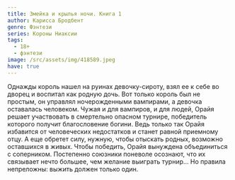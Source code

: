 ```yaml
---
title: Змейка и крылья ночи. Книга 1
author: Карисса Бродбент
genre: Фэнтези
series: Короны Ниаксии
tags:
  - 18+
  - фэнтези
image: /src/assets/img/418589.jpeg
have: true
---
```

Однажды король нашел на руинах девочку-сироту, взял ее к себе во дворец и воспитал как родную дочь. Вот только король был не простым, он управлял ночерожденными вампирами, а девочка оставалась человеком. Чужая и для вампиров, и для людей, Орайя решает участвовать в смертельно опасном турнире, победитель которого получит благословение богини. Ведь только так Орайя избавится от человеческих недостатков и станет равной приемному отцу. А еще обретет силу, нужную, чтобы отыскать родных, возможно оставшихся в живых. Чтобы победить, Орайя вынуждена объединиться с соперником. Постепенно союзники поневоле осознают, что их связывает нечто большее, чем желание выиграть турнир… Но правила непреложны: выжить должен только один.
